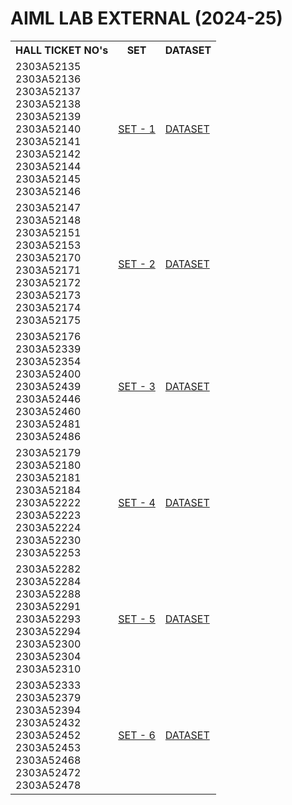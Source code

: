 # AIML LAB EXTERNAL (2024-25)
<table>
  <tr>
    <th>HALL TICKET NO's</th>
    <th>SET</th>
    <th>DATASET</th>
  </tr>
  <tr>
    <td>2303A52135<br>
      2303A52136<br>
      2303A52137<br>
      2303A52138<br>
      2303A52139<br>
      2303A52140<br>
      2303A52141<br>
      2303A52142<br>
      2303A52144<br>
      2303A52145<br>
      2303A52146</td>
    <td><a href = "https://drive.google.com/file/d/13c9FP2d02Ovw5mPi0sj-SX4DM-rBwJem/view?usp=drive_link">SET - 1</a></td>
    <td><a href = "https://people.sc.fsu.edu/~jburkardt/data/csv/hw_200.csv">DATASET</a></td>
  </tr>
  <tr>
    <td>2303A52147<br>
      2303A52148<br>
      2303A52151<br>
      2303A52153<br>
      2303A52170<br>
      2303A52171<br>
      2303A52172<br>
      2303A52173<br>
      2303A52174<br>
      2303A52175</td>
    <td><a href = "https://drive.google.com/file/d/1NMN5Gg9l3EfnUlx7hc8_zOeuSNSFuPrA/view?usp=drive_link">SET - 2</a></td>
    <td><a href = "https://www.kaggle.com/datasets/satayjit/student-performance-bd">DATASET</a></td>
  </tr>
  <tr>
    <td>2303A52176<br>
      2303A52339<br>
      2303A52354<br>
      2303A52400<br>
      2303A52439<br>
      2303A52446<br>
      2303A52460<br>
      2303A52481<br>
      2303A52486</td>
    <td><a href = "https://drive.google.com/file/d/1nxyrJx_PIvLosEBS2P1T-76v31rEvBRY/view?usp=drive_link">SET - 3</a></td>
    <td><a href = "https://www.kaggle.com/datasets/taweilo/loan-approval-classification-data">DATASET</a></td>
  </tr>
  <tr>
    <td>2303A52179<br>
      2303A52180<br>
      2303A52181<br>
      2303A52184<br>
      2303A52222<br>
      2303A52223<br>
      2303A52224<br>
      2303A52230<br>
      2303A52253</td>
    <td><a href = "https://drive.google.com/file/d/1bNVbeopLhRh1yPMKuH8vTnhK7PGhULmb/view?usp=drive_link">SET - 4</a></td>
    <td><a href = "https://www.kaggle.com/datasets/zeeshier/weather-forecast-dataset">DATASET</a></td>
  </tr>
  <tr>
    <td>2303A52282<br>
      2303A52284<br>
      2303A52288<br>
      2303A52291<br>
      2303A52293<br>
      2303A52294<br>
      2303A52300<br>
      2303A52304<br>
      2303A52310</td>
    <td><a href = "https://drive.google.com/file/d/1COLl-5dJ0r13Ca3e1C18cApkEgscSRoB/view?usp=drive_link">SET - 5</a></td>
    <td><a href = "https://www.kaggle.com/datasets/zeeshier/weather-forecast-dataset">DATASET</a></td>
  </tr>
  <tr>
    <td>2303A52333<br>
      2303A52379<br>
      2303A52394<br>
      2303A52432<br>
      2303A52452<br>
      2303A52453<br>
      2303A52468<br>
      2303A52472<br>
      2303A52478</td>
    <td><a href = "https://drive.google.com/file/d/1sSrt_AXQcgBN8ckZrtxBQTkPAg9zHUE_/view?usp=drive_link">SET - 6</a></td>
    <td><a href = "https://www.kaggle.com/datasets/daniellopez01/credit-risk">DATASET</a></td>
  </tr>
</table>
